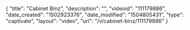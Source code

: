 {
    "title": "Cabinet Binz",
    "description": "",
    "videoid": "111179886",
    "date_created": "1502923376",
    "date_modified": "1504805431",
    "type": "captivate",
    "layout": "video",
    "url": "\/v\/cabinet-binz\/111179886"
}